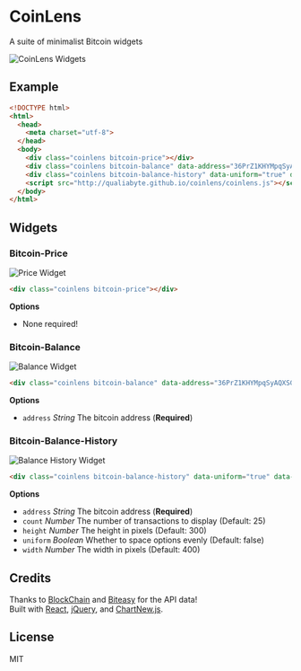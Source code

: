 
# CoinLens

A suite of minimalist Bitcoin widgets

![CoinLens Widgets](http://qualiabyte.github.io/coinlens/images/coinlens.png)

## Example

```html
<!DOCTYPE html>
<html>
  <head>
    <meta charset="utf-8">
  </head>
  <body>
    <div class="coinlens bitcoin-price"></div>
    <div class="coinlens bitcoin-balance" data-address="36PrZ1KHYMpqSyAQXSG8VwbUiq2EogxLo2"></div>
    <div class="coinlens bitcoin-balance-history" data-uniform="true" data-count="25" data-address="36PrZ1KHYMpqSyAQXSG8VwbUiq2EogxLo2"></div>
    <script src="http://qualiabyte.github.io/coinlens/coinlens.js"></script>
  </body>
</html>
```

## Widgets

### Bitcoin-Price

![Price Widget](http://qualiabyte.github.io/coinlens/images/bitcoin-price.png)

```html
<div class="coinlens bitcoin-price"></div>
```

**Options**

+ None required!

### Bitcoin-Balance

![Balance Widget](http://qualiabyte.github.io/coinlens/images/bitcoin-balance.png)

```html
<div class="coinlens bitcoin-balance" data-address="36PrZ1KHYMpqSyAQXSG8VwbUiq2EogxLo2"></div>
```

**Options**

+ `address` *String* The bitcoin address (**Required**)

### Bitcoin-Balance-History

![Balance History Widget](http://qualiabyte.github.io/coinlens/images/bitcoin-balance-history.png)

```html
<div class="coinlens bitcoin-balance-history" data-uniform="true" data-count="25" data-address="36PrZ1KHYMpqSyAQXSG8VwbUiq2EogxLo2"></div>
```

**Options**

+ `address` *String* The bitcoin address (**Required**)
+ `count` *Number* The number of transactions to display (Default: 25)
+ `height` *Number* The height in pixels (Default: 300)
+ `uniform` *Boolean* Whether to space options evenly (Default: false)
+ `width` *Number* The width in pixels (Default: 400)

## Credits

Thanks to [BlockChain](https://blockchain.info) and [Biteasy](https://biteasy.com) for the API data!  
Built with [React](http://facebook.github.io/react/), [jQuery](https://jquery.com), and [ChartNew.js](https://github.com/FVANCOP/ChartNew.js).  

## License

MIT
